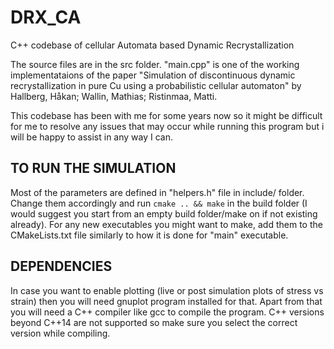 # DRX_CA
C++ codebase of cellular Automata based Dynamic Recrystallization

The source files are in the src folder. "main.cpp" is one of the working implementataions of the paper "Simulation of discontinuous dynamic recrystallization in pure Cu using a probabilistic cellular automaton" by Hallberg, Håkan; Wallin, Mathias; Ristinmaa, Matti.

This codebase has been with me for some years now so it might be difficult for me to resolve any issues that may occur while running this program but i will be happy to assist in any way I can.

## TO RUN THE SIMULATION

Most of the parameters are defined in "helpers.h" file in include/ folder. Change them accordingly and run ```cmake .. && make``` in the build folder (I would suggest you start from an empty build folder/make on if not existing already). For any new executables you might want to make, add them to the CMakeLists.txt file similarly to how it is done for "main" executable.

## DEPENDENCIES
In case you want to enable plotting (live or post simulation plots of stress vs strain) then you will need gnuplot program installed for that. Apart from that you will need a C++ compiler like gcc to compile the program. C++ versions beyond C++14 are not supported so make sure you select the correct version while compiling.

